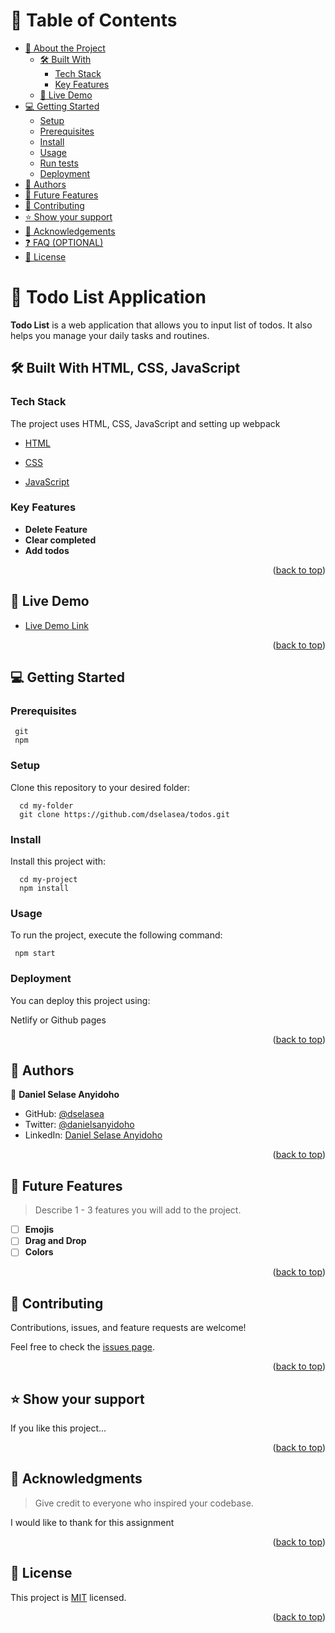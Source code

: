 <a name="readme-top"></a>

# 📗 Table of Contents

- [📖 About the Project](#about-project)
  - [🛠 Built With](#built-with)
    - [Tech Stack](#tech-stack)
    - [Key Features](#key-features)
  - [🚀 Live Demo](#live-demo)
- [💻 Getting Started](#getting-started)
  - [Setup](#setup)
  - [Prerequisites](#prerequisites)
  - [Install](#install)
  - [Usage](#usage)
  - [Run tests](#run-tests)
  - [Deployment](#triangular_flag_on_post-deployment)
- [👥 Authors](#authors)
- [🔭 Future Features](#future-features)
- [🤝 Contributing](#contributing)
- [⭐️ Show your support](#support)
- [🙏 Acknowledgements](#acknowledgements)
- [❓ FAQ (OPTIONAL)](#faq)
- [📝 License](#license)


# 📖 Todo List Application <a name="about-project"></a>


**Todo List** is a web application that allows you to input list of todos. It also helps you manage your daily tasks and routines.

## 🛠 Built With <a name="built-with">HTML, CSS, JavaScript</a>

### Tech Stack <a name="tech-stack"></a>

The project uses HTML, CSS, JavaScript and setting up webpack

  <ul>
    <li><a href="">HTML</a></li>
  </ul>

  <ul>
    <li><a href="">CSS</a></li>
  </ul>

  <ul>
    <li><a href="">JavaScript</a></li>
  </ul>

### Key Features <a name="key-features"></a>
- **Delete Feature**
- **Clear completed**
- **Add todos**

<p align="right">(<a href="#readme-top">back to top</a>)</p>

## 🚀 Live Demo <a name="live-demo"></a>

- [Live Demo Link](https://todosdsa.netlify.app/)

<p align="right">(<a href="#readme-top">back to top</a>)</p>

## 💻 Getting Started <a name="getting-started"></a>
### Prerequisites

```
 git
 npm
```

### Setup

Clone this repository to your desired folder:

```
  cd my-folder
  git clone https://github.com/dselasea/todos.git
```

### Install

Install this project with:


```
  cd my-project
  npm install
```

### Usage

To run the project, execute the following command:


```
 npm start
```

### Deployment

You can deploy this project using:

Netlify or Github pages

<p align="right">(<a href="#readme-top">back to top</a>)</p>

## 👥 Authors <a name="authors"></a>


👤 **Daniel Selase Anyidoho**

- GitHub: [@dselasea](https://github.com/dselasea)
- Twitter: [@danielsanyidoho](https://twitter.com/danielsanyidoho)
- LinkedIn: [Daniel Selase Anyidoho](https://linkedin.com/in/dselasea)

<p align="right">(<a href="#readme-top">back to top</a>)</p>


## 🔭 Future Features <a name="future-features"></a>

> Describe 1 - 3 features you will add to the project.

- [ ] **Emojis**
- [ ] **Drag and Drop**
- [ ] **Colors**

<p align="right">(<a href="#readme-top">back to top</a>)</p>


## 🤝 Contributing <a name="contributing"></a>

Contributions, issues, and feature requests are welcome!

Feel free to check the [issues page](../../issues/).

<p align="right">(<a href="#readme-top">back to top</a>)</p>

## ⭐️ Show your support <a name="support"></a>


If you like this project...

<p align="right">(<a href="#readme-top">back to top</a>)</p>

## 🙏 Acknowledgments <a name="acknowledgements"></a>

> Give credit to everyone who inspired your codebase.

I would like to thank for this assignment

<p align="right">(<a href="#readme-top">back to top</a>)</p>


## 📝 License <a name="license"></a>

This project is [MIT](./LICENSE.md) licensed.


<p align="right">(<a href="#readme-top">back to top</a>)</p>
